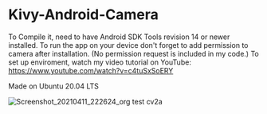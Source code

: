 # Kivy-Android-Camera

To Compile it, need to have Android SDK Tools revision 14 or newer installed.
To run the app on your device don't forget to add permission to camera after installation. (No permission request is included in my code.)
To set up enviroment, watch my video tutorial on YouTube:
https://www.youtube.com/watch?v=c4tuSxSoERY

Made on Ubuntu 20.04 LTS


![Screenshot_20210411_222624_org test cv2a](https://user-images.githubusercontent.com/72749248/114322063-26f35880-9b16-11eb-8199-0c4667cee0df.jpg)


